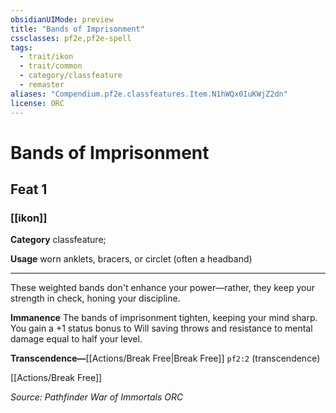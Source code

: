 ```yaml
---
obsidianUIMode: preview
title: "Bands of Imprisonment"
cssclasses: pf2e,pf2e-spell
tags:
  - trait/ikon
  - trait/common
  - category/classfeature
  - remaster
aliases: "Compendium.pf2e.classfeatures.Item.N1hWQx0IuKWjZ2dn"
license: ORC
---
```

# Bands of Imprisonment
## Feat 1
### [[ikon]]

**Category** classfeature; 




**Usage** worn anklets, bracers, or circlet (often a headband)

* * *

These weighted bands don't enhance your power—rather, they keep your strength in check, honing your discipline.

**Immanence** The bands of imprisonment tighten, keeping your mind sharp. You gain a +1 status bonus to Will saving throws and resistance to mental damage equal to half your level.

**Transcendence—**[[Actions/Break Free|Break Free]] `pf2:2` (transcendence)

[[Actions/Break Free]]

*Source: Pathfinder War of Immortals*
*ORC*